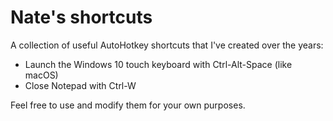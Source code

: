 # Nate's shortcuts

A collection of useful AutoHotkey shortcuts that I've created over the years:

* Launch the Windows 10 touch keyboard with Ctrl-Alt-Space (like macOS)
* Close Notepad with Ctrl-W

Feel free to use and modify them for your own purposes.